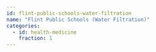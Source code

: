 ```yaml
---
id: flint-public-schools-water-filtration
name: "Flint Public Schools (Water Filtration)"
categories:
  - id: health-medicine
    fraction: 1
--- 
```

